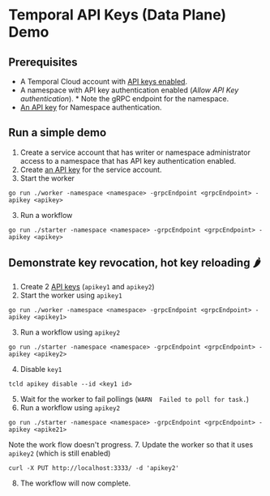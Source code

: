 # Temporal API Keys (Data Plane) Demo

## Prerequisites

* A Temporal Cloud account with [API keys enabled](https://docs.temporal.io/cloud/api-keys#manage-api-keys).
* A namespace with API key authentication enabled (*Allow API Key authentication*). \* Note the gRPC endpoint for the namespace.
* [An API key](https://docs.temporal.io/cloud/api-keys) for Namespace authentication.

## Run a simple demo

1. Create a service account that has writer or namespace administrator access to a namespace that has API key authentication enabled.
1. Create [an API key](https://docs.temporal.io/cloud/api-keys) for the service account.
2. Start the worker
```
go run ./worker -namespace <namespace> -grpcEndpoint <grpcEndpoint> -apikey <apikey>
```
3. Run a workflow
```
go run ./starter -namespace <namespace> -grpcEndpoint <grpcEndpoint> -apikey <apikey>
```

## Demonstrate key revocation, hot key reloading 🌶️

1. Create 2 [API keys](https://docs.temporal.io/cloud/api-keys) (`apikey1` and `apikey2`)
2. Start the worker using `apikey1`
```
go run ./worker -namespace <namespace> -grpcEndpoint <grpcEndpoint> -apikey <apikey1>
```
3. Run a workflow using `apikey2`
```
go run ./starter -namespace <namespace> -grpcEndpoint <grpcEndpoint> -apikey <apikey2>
```
4. Disable `key1`
```
tcld apikey disable --id <key1 id>
```
5. Wait for the worker to fail pollings (`WARN  Failed to poll for task.`)
6. Run a workflow using `apikey2`
```
go run ./starter -namespace <namespace> -grpcEndpoint <grpcEndpoint> -apikey <apike21>
```
Note the work flow doesn't progress.
7. Update the worker so that it uses `apikey2` (which is still enabled)
```
curl -X PUT http://localhost:3333/ -d 'apikey2'
```
8. The workflow will now complete.
